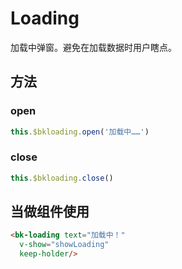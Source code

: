 # Loading

加载中弹窗。避免在加载数据时用户瞎点。

## 方法

### open

```js
this.$bkloading.open('加载中……')
```

### close

```js
this.$bkloading.close()
```

## 当做组件使用

```html
<bk-loading text="加载中！"
  v-show="showLoading"
  keep-holder/>
```
